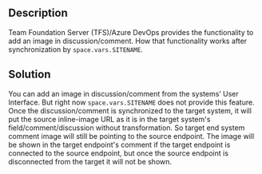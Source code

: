 ## Description

Team Foundation Server (TFS)/Azure DevOps provides the functionality to add an image in discussion/comment. How that functionality works after synchronization by <code class="expression">space.vars.SITENAME</code>.

## Solution

You can add an image in discussion/comment from the systems’ User Interface. But right now <code class="expression">space.vars.SITENAME</code> does not provide this feature. Once the discussion/comment is synchronized to the target system, it will put the source inline-image URL as it is in the target system's field/comment/discussion without transformation. So target end system comment image will still be pointing to the source endpoint. The image will be shown in the target endpoint's comment if the target endpoint is connected to the source endpoint, but once the source endpoint is disconnected from the target it will not be shown.
